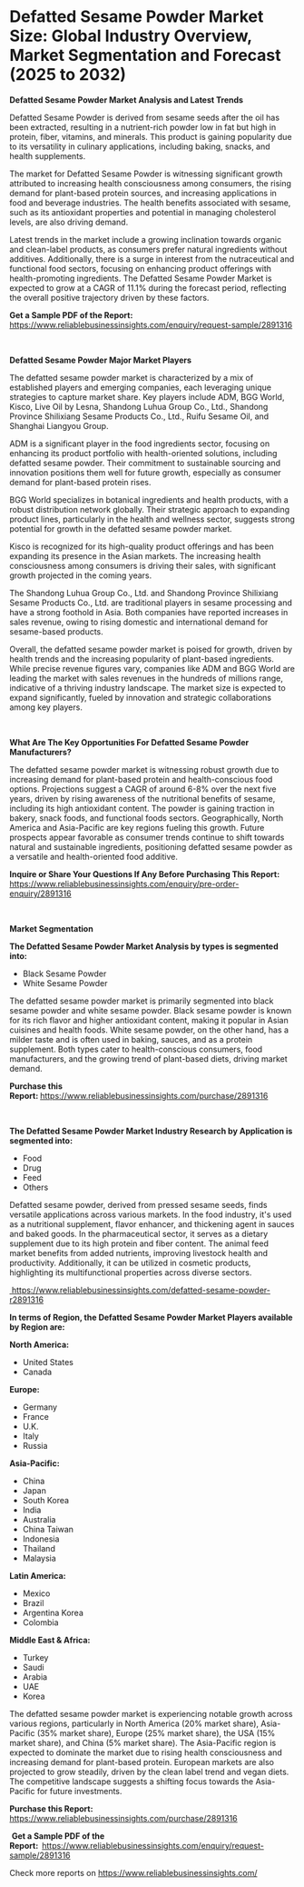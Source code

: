 <p><h1>Defatted Sesame Powder Market Size: Global Industry Overview, Market Segmentation and Forecast (2025 to 2032)</h1></p><p><strong>Defatted Sesame Powder Market Analysis and Latest Trends</strong></p>
<p><p>Defatted Sesame Powder is derived from sesame seeds after the oil has been extracted, resulting in a nutrient-rich powder low in fat but high in protein, fiber, vitamins, and minerals. This product is gaining popularity due to its versatility in culinary applications, including baking, snacks, and health supplements. </p><p>The market for Defatted Sesame Powder is witnessing significant growth attributed to increasing health consciousness among consumers, the rising demand for plant-based protein sources, and increasing applications in food and beverage industries. The health benefits associated with sesame, such as its antioxidant properties and potential in managing cholesterol levels, are also driving demand. </p><p>Latest trends in the market include a growing inclination towards organic and clean-label products, as consumers prefer natural ingredients without additives. Additionally, there is a surge in interest from the nutraceutical and functional food sectors, focusing on enhancing product offerings with health-promoting ingredients. The Defatted Sesame Powder Market is expected to grow at a CAGR of 11.1% during the forecast period, reflecting the overall positive trajectory driven by these factors.</p></p>
<p><strong>Get a Sample PDF of the Report:&nbsp;</strong> <a href="https://www.reliablebusinessinsights.com/enquiry/request-sample/2891316?utm_campaign=3080&utm_medium=2&utm_source=Github&utm_content=ia&utm_term=14032025&utm_id=defatted-sesame-powder">https://www.reliablebusinessinsights.com/enquiry/request-sample/2891316</a></p>
<p>&nbsp;</p>
<p><strong>Defatted Sesame Powder Major Market Players</strong></p>
<p><p>The defatted sesame powder market is characterized by a mix of established players and emerging companies, each leveraging unique strategies to capture market share. Key players include ADM, BGG World, Kisco, Live Oil by Lesna, Shandong Luhua Group Co., Ltd., Shandong Province Shilixiang Sesame Products Co., Ltd., Ruifu Sesame Oil, and Shanghai Liangyou Group.</p><p>ADM is a significant player in the food ingredients sector, focusing on enhancing its product portfolio with health-oriented solutions, including defatted sesame powder. Their commitment to sustainable sourcing and innovation positions them well for future growth, especially as consumer demand for plant-based protein rises.</p><p>BGG World specializes in botanical ingredients and health products, with a robust distribution network globally. Their strategic approach to expanding product lines, particularly in the health and wellness sector, suggests strong potential for growth in the defatted sesame powder market.</p><p>Kisco is recognized for its high-quality product offerings and has been expanding its presence in the Asian markets. The increasing health consciousness among consumers is driving their sales, with significant growth projected in the coming years.</p><p>The Shandong Luhua Group Co., Ltd. and Shandong Province Shilixiang Sesame Products Co., Ltd. are traditional players in sesame processing and have a strong foothold in Asia. Both companies have reported increases in sales revenue, owing to rising domestic and international demand for sesame-based products.</p><p>Overall, the defatted sesame powder market is poised for growth, driven by health trends and the increasing popularity of plant-based ingredients. While precise revenue figures vary, companies like ADM and BGG World are leading the market with sales revenues in the hundreds of millions range, indicative of a thriving industry landscape. The market size is expected to expand significantly, fueled by innovation and strategic collaborations among key players.</p></p>
<p>&nbsp;</p>
<p><strong>What Are The Key Opportunities For Defatted Sesame Powder Manufacturers?</strong></p>
<p><p>The defatted sesame powder market is witnessing robust growth due to increasing demand for plant-based protein and health-conscious food options. Projections suggest a CAGR of around 6-8% over the next five years, driven by rising awareness of the nutritional benefits of sesame, including its high antioxidant content. The powder is gaining traction in bakery, snack foods, and functional foods sectors. Geographically, North America and Asia-Pacific are key regions fueling this growth. Future prospects appear favorable as consumer trends continue to shift towards natural and sustainable ingredients, positioning defatted sesame powder as a versatile and health-oriented food additive.</p></p>
<p><strong>Inquire or Share Your Questions If Any Before Purchasing This Report:</strong> <a href="https://www.reliablebusinessinsights.com/enquiry/pre-order-enquiry/2891316?utm_campaign=3080&utm_medium=2&utm_source=Github&utm_content=ia&utm_term=14032025&utm_id=defatted-sesame-powder">https://www.reliablebusinessinsights.com/enquiry/pre-order-enquiry/2891316</a></p>
<p>&nbsp;</p>
<p><strong>Market Segmentation</strong></p>
<p><strong>The Defatted Sesame Powder Market Analysis by types is segmented into:</strong></p>
<p><ul><li>Black Sesame Powder</li><li>White Sesame Powder</li></ul></p>
<p><p>The defatted sesame powder market is primarily segmented into black sesame powder and white sesame powder. Black sesame powder is known for its rich flavor and higher antioxidant content, making it popular in Asian cuisines and health foods. White sesame powder, on the other hand, has a milder taste and is often used in baking, sauces, and as a protein supplement. Both types cater to health-conscious consumers, food manufacturers, and the growing trend of plant-based diets, driving market demand.</p></p>
<p><strong>Purchase this Report:&nbsp;</strong><a href="https://www.reliablebusinessinsights.com/purchase/2891316?utm_campaign=3080&utm_medium=2&utm_source=Github&utm_content=ia&utm_term=14032025&utm_id=defatted-sesame-powder">https://www.reliablebusinessinsights.com/purchase/2891316</a></p>
<p>&nbsp;</p>
<p><strong>The Defatted Sesame Powder Market Industry Research by Application is segmented into:</strong></p>
<p><ul><li>Food</li><li>Drug</li><li>Feed</li><li>Others</li></ul></p>
<p><p>Defatted sesame powder, derived from pressed sesame seeds, finds versatile applications across various markets. In the food industry, it's used as a nutritional supplement, flavor enhancer, and thickening agent in sauces and baked goods. In the pharmaceutical sector, it serves as a dietary supplement due to its high protein and fiber content. The animal feed market benefits from added nutrients, improving livestock health and productivity. Additionally, it can be utilized in cosmetic products, highlighting its multifunctional properties across diverse sectors.</p></p>
<p><a href="https://www.reliablebusinessinsights.com/defatted-sesame-powder-r2891316?utm_campaign=3080&utm_medium=2&utm_source=Github&utm_content=ia&utm_term=14032025&utm_id=defatted-sesame-powder">&nbsp;https://www.reliablebusinessinsights.com/defatted-sesame-powder-r2891316</a></p>
<p><strong>In terms of Region, the Defatted Sesame Powder Market Players available by Region are:</strong></p>
<p>
    <p> <strong> North America: </strong>
        <ul>
            <li>United States</li>
            <li>Canada</li>
        </ul>
        </p> 
    <p> <strong> Europe: </strong>
        <ul>
            <li>Germany</li>
            <li>France</li>
            <li>U.K.</li>
            <li>Italy</li>
            <li>Russia</li>
        </ul>
        </p> 
    <p> <strong> Asia-Pacific: </strong>
        <ul>
            <li>China</li>
            <li>Japan</li>
            <li>South Korea</li>
            <li>India</li>
            <li>Australia</li>
            <li>China Taiwan</li>
            <li>Indonesia</li>
            <li>Thailand</li>
            <li>Malaysia</li>
        </ul>
        </p> 
    <p> <strong> Latin America: </strong>
        <ul>
            <li>Mexico</li>
            <li>Brazil</li>
            <li>Argentina Korea</li>
            <li>Colombia</li>
        </ul>
        </p> 
    <p> <strong> Middle East & Africa: </strong>
        <ul>
            <li>Turkey</li>
            <li>Saudi</li>
            <li>Arabia</li>
            <li>UAE</li>
            <li>Korea</li>
        </ul>
    </p>
    </p>
<p><p>The defatted sesame powder market is experiencing notable growth across various regions, particularly in North America (20% market share), Asia-Pacific (35% market share), Europe (25% market share), the USA (15% market share), and China (5% market share). The Asia-Pacific region is expected to dominate the market due to rising health consciousness and increasing demand for plant-based protein. European markets are also projected to grow steadily, driven by the clean label trend and vegan diets. The competitive landscape suggests a shifting focus towards the Asia-Pacific for future investments.</p></p>
<p><strong>Purchase this Report: </strong><a href="https://www.reliablebusinessinsights.com/purchase/2891316?utm_campaign=3080&utm_medium=2&utm_source=Github&utm_content=ia&utm_term=14032025&utm_id=defatted-sesame-powder">https://www.reliablebusinessinsights.com/purchase/2891316</a></p>
<p>&nbsp;<strong>Get a Sample PDF of the Report:&nbsp;&nbsp;</strong><a href="https://www.reliablebusinessinsights.com/enquiry/request-sample/2891316?utm_campaign=3080&utm_medium=2&utm_source=Github&utm_content=ia&utm_term=14032025&utm_id=defatted-sesame-powder">https://www.reliablebusinessinsights.com/enquiry/request-sample/2891316</a></p>
<p><strong></strong></p>
<p>Check more reports on <a href="https://www.reliablebusinessinsights.com/?utm_campaign=3080&utm_medium=2&utm_source=Github&utm_content=ia&utm_term=14032025&utm_id=defatted-sesame-powder">https://www.reliablebusinessinsights.com/</a></p>